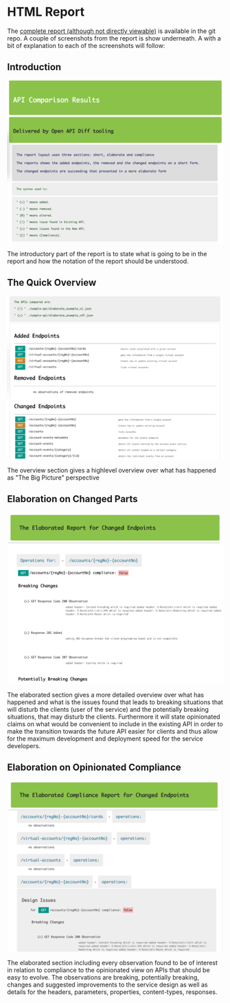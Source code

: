 # HTML Report
The [complete report (although not directly viewable)](https://bitbucket.org/ahjensen/open-api-diff/src/65abc91a53668c8b771d020d2230610f1c1dc40f/sample-reports/APIDIFF-HTML.html?at=master&fileviewer=file-view-default) is available in the git repo.
A couple of screenshots from the report is show underneath.
A with a bit of explanation to each of the screenshots will follow:

## Introduction

![HTML Intro](../sample-reports/HTML-Intro.png)

The introductory part of the report is to state what is going to be in the report and how the notation of the report
should be understood.

## The Quick Overview

![HTML Overview](../sample-reports/HTML-Overview.png)

The overview section gives a highlevel overview over what has happened as "The Big Picture" perspective

## Elaboration on Changed Parts

![HTML Elaborated Change](../sample-reports/HTML-Elaborated-Change.png)

The elaborated section gives a more detailed overview over what has happened and what is the issues found that leads to 
breaking situations that will disturb the clients (user of the service) and the potentially breaking situations, that 
may disturb the clients. Furthermore it will state opinionated claims on what would be convenient to include in the existing 
API in order to make the transition towards the future API easier for clients and thus allow for the maximum development
and deployment speed for the service developers.

## Elaboration on Opinionated Compliance

![HTML Elaborated Compliance](../sample-reports/HTML-Elaborated-Compliance.png)

The elaborated section including every observation found to be of interest in relation to compliance to the opinionated 
view on APIs that should be easy to evolve. 
The observations are breaking, potentially breaking, changes and suggested improvements to the service design as well as 
details for the headers, parameters, properties, content-types, responses.
